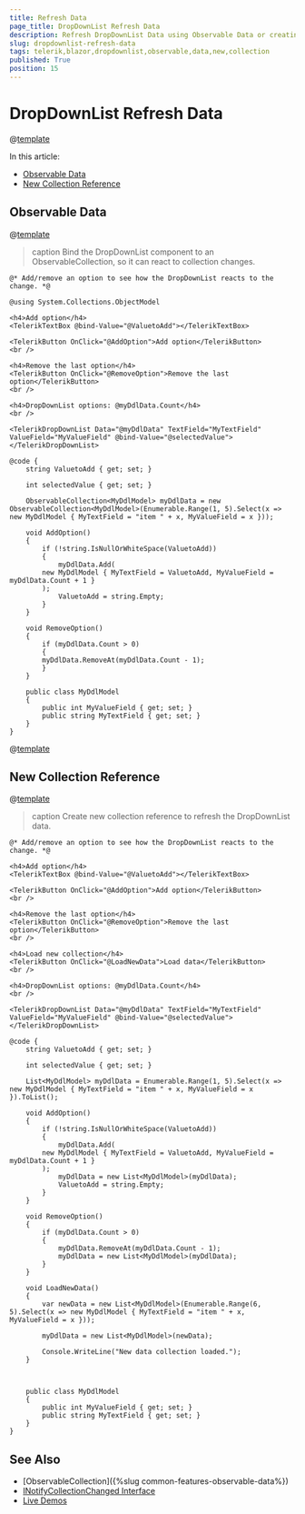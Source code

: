 ```yaml
---
title: Refresh Data
page_title: DropDownList Refresh Data
description: Refresh DropDownList Data using Observable Data or creating a new Collection reference.
slug: dropdownlist-refresh-data
tags: telerik,blazor,dropdownlist,observable,data,new,collection
published: True
position: 15
---
```


# DropDownList Refresh Data

@[template](/_contentTemplates/common/observable-data.md#intro)

In this article:
- [Observable Data](#observable-data)
- [New Collection Reference](#new-collection-reference)

## Observable Data

@[template](/_contentTemplates/common/observable-data.md#observable-data)


>caption Bind the DropDownList component to an ObservableCollection, so it can react to collection changes.

````CSHTML
@* Add/remove an option to see how the DropDownList reacts to the change. *@

@using System.Collections.ObjectModel

<h4>Add option</h4>
<TelerikTextBox @bind-Value="@ValuetoAdd"></TelerikTextBox>

<TelerikButton OnClick="@AddOption">Add option</TelerikButton>
<br />

<h4>Remove the last option</h4>
<TelerikButton OnClick="@RemoveOption">Remove the last option</TelerikButton>
<br />

<h4>DropDownList options: @myDdlData.Count</h4>
<br />

<TelerikDropDownList Data="@myDdlData" TextField="MyTextField" ValueField="MyValueField" @bind-Value="@selectedValue">
</TelerikDropDownList>

@code {
    string ValuetoAdd { get; set; }

    int selectedValue { get; set; }

    ObservableCollection<MyDdlModel> myDdlData = new ObservableCollection<MyDdlModel>(Enumerable.Range(1, 5).Select(x => new MyDdlModel { MyTextField = "item " + x, MyValueField = x }));

    void AddOption()
    {
        if (!string.IsNullOrWhiteSpace(ValuetoAdd))
        {
            myDdlData.Add(
        new MyDdlModel { MyTextField = ValuetoAdd, MyValueField = myDdlData.Count + 1 }
        );
            ValuetoAdd = string.Empty;
        }
    }

    void RemoveOption()
    {
        if (myDdlData.Count > 0)
        {
        myDdlData.RemoveAt(myDdlData.Count - 1);
        }
    }

    public class MyDdlModel
    {
        public int MyValueField { get; set; }
        public string MyTextField { get; set; }
    }
}
````

@[template](/_contentTemplates/common/observable-data.md#tip-for-new-collection)

## New Collection Reference

@[template](/_contentTemplates/common/observable-data.md#refresh-data)

>caption Create new collection reference to refresh the DropDownList data.

````CSHTML
@* Add/remove an option to see how the DropDownList reacts to the change. *@

<h4>Add option</h4>
<TelerikTextBox @bind-Value="@ValuetoAdd"></TelerikTextBox>

<TelerikButton OnClick="@AddOption">Add option</TelerikButton>
<br />

<h4>Remove the last option</h4>
<TelerikButton OnClick="@RemoveOption">Remove the last option</TelerikButton>
<br />

<h4>Load new collection</h4>
<TelerikButton OnClick="@LoadNewData">Load data</TelerikButton>
<br />

<h4>DropDownList options: @myDdlData.Count</h4>
<br />

<TelerikDropDownList Data="@myDdlData" TextField="MyTextField" ValueField="MyValueField" @bind-Value="@selectedValue">
</TelerikDropDownList>

@code {
    string ValuetoAdd { get; set; }

    int selectedValue { get; set; }

    List<MyDdlModel> myDdlData = Enumerable.Range(1, 5).Select(x => new MyDdlModel { MyTextField = "item " + x, MyValueField = x }).ToList();

    void AddOption()
    {
        if (!string.IsNullOrWhiteSpace(ValuetoAdd))
        {
            myDdlData.Add(
        new MyDdlModel { MyTextField = ValuetoAdd, MyValueField = myDdlData.Count + 1 }
        );
            myDdlData = new List<MyDdlModel>(myDdlData);
            ValuetoAdd = string.Empty;
        }
    }

    void RemoveOption()
    {
        if (myDdlData.Count > 0)
        {
            myDdlData.RemoveAt(myDdlData.Count - 1);
            myDdlData = new List<MyDdlModel>(myDdlData);
        }
    }

    void LoadNewData()
    {
        var newData = new List<MyDdlModel>(Enumerable.Range(6, 5).Select(x => new MyDdlModel { MyTextField = "item " + x, MyValueField = x }));

        myDdlData = new List<MyDdlModel>(newData);

        Console.WriteLine("New data collection loaded.");
    }



    public class MyDdlModel
    {
        public int MyValueField { get; set; }
        public string MyTextField { get; set; }
    }
}
````

## See Also

  * [ObservableCollection]({%slug common-features-observable-data%})
  * [INotifyCollectionChanged Interface](https://docs.microsoft.com/en-us/dotnet/api/system.collections.specialized.inotifycollectionchanged?view=netframework-4.8)
  * [Live Demos](https://demos.telerik.com/blazor-ui/)